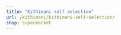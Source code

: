 ```yaml
---
title: "Kithimani self selection"
url: /kithimani/kithimani-self-selection/
shop: supermarket
---
```

